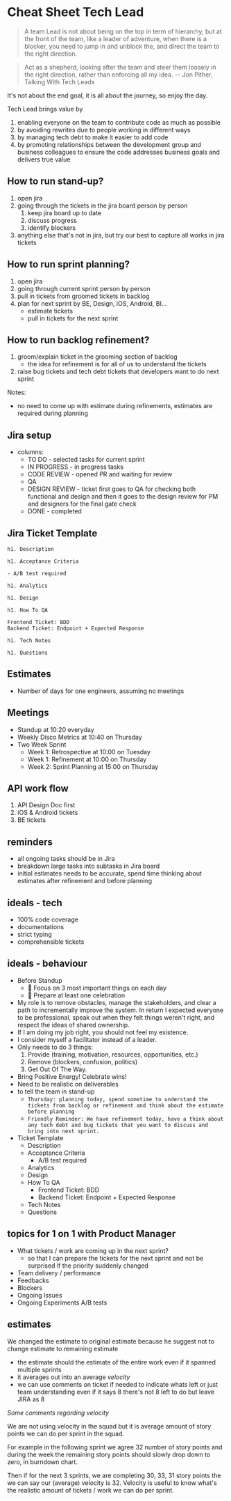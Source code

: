 # Cheat Sheet Tech Lead

> A team Lead is not about being on the top in term of hierarchy, but at the front of the team,  like a leader of adventure, when there is a blocker, you need to jump in and unblock the, and direct the team to the right direction.

> Act as a shepherd, looking after the team and steer them loosely in the right direction, rather than enforcing all my idea.
> -- Jon Pither, Talking With Tech Leads

It's not about the end goal, it is all about the journey, so enjoy the day.

Tech Lead brings value by

1. enabling everyone on the team to contribute code as much as possible
1. by avoiding rewrites due to people working in different ways
1. by managing tech debt to make it easier to add code
1. by promoting relationships between the development group and business colleagues to ensure the code addresses business goals and delivers true value

## How to run stand-up?

1. open jira
1. going through the tickets in the jira board person by person
   1. keep jira board up to date
   1. discuss progress
   1. identify blockers
1. anything else that's not in jira, but try our best to capture all works in jira tickets

## How to run sprint planning?

1. open jira
1. going through current sprint person by person
1. pull in tickets from groomed tickets in backlog
1. plan for next sprint by BE, Design, iOS, Android, BI...
   - estimate tickets
   - pull in tickets for the next sprint

## How to run backlog refinement?

1. groom/explain ticket in the grooming section of backlog
   - the idea for refinement is for all of us to understand the tickets
1. raise bug tickets and tech debt tickets that developers want to do next sprint

Notes:

- no need to come up with estimate during refinements, estimates are required during planning

## Jira setup

- columns:
  - TO DO - selected tasks for current sprint
  - IN PROGRESS - in progress tasks
  - CODE REVIEW - opened PR and waiting for review
  - QA
  - DESIGN REVIEW - ticket first goes to QA for checking both functional and design and then it goes to the design review for PM and designers for the final gate check
  - DONE - completed

## Jira Ticket Template

```
h1. Description

h1. Acceptance Criteria

- A/B test required

h1. Analytics

h1. Design

h1. How To QA

Frontend Ticket: BDD
Backend Ticket: Endpoint + Expected Response

h1. Tech Notes

h1. Questions
```

## Estimates

- Number of days for one engineers, assuming no meetings

## Meetings

- Standup at 10:20 everyday
- Weekly Disco Metrics at 10:40 on Thursday
- Two Week Sprint
  - Week 1: Retrospective at 10:00 on Tuesday
  - Week 1: Refinement at 10:00 on Thursday
  - Week 2: Sprint Planning at 15:00 on Thursday

## API work flow

1. API Design Doc first
1. iOS & Android tickets
1. BE tickets

## reminders

- all ongoing tasks should be in Jira
- breakdown large tasks into subtasks in Jira board
- initial estimates needs to be accurate, spend time thinking about estimates after refinement and before planning

## ideals - tech

- 100% code coverage
- documentations
- strict typing
- comprehensible tickets

## ideals - behaviour

- Before Standup
  - 🔎 Focus on 3 most important things on each day
  - 🎉 Prepare at least one celebration
- My role is to remove obstacles, manage the stakeholders, and clear a path to incrementally improve the system. In return I expected everyone to be professional, speak out when they felt things weren't right, and respect the ideas of shared ownership.
- If I am doing my job right, you should not feel my existence.
- I consider myself a facilitator instead of a leader.
- Only needs to do 3 things:
  1. Provide (training, motivation, resources, opportunities, etc.)
  1. Remove (blockers, confusion, politics)
  1. Get Out Of The Way.
- Bring Positive Energy! Celebrate wins!
- Need to be realistic on deliverables
- to tell the team in stand-up
  - `Thursday: planning today, spend sometime to understand the tickets from backlog or refinement and think about the estimate before planning`
  - `Friendly Reminder: We have refinement today, have a think about any tech debt and bug tickets that you want to discuss and bring into next sprint.`
- Ticket Template
  - Description
  - Acceptance Criteria
    - A/B test required
  - Analytics
  - Design
  - How To QA
    - Frontend Ticket: BDD
    - Backend Ticket: Endpoint + Expected Response
  - Tech Notes
  - Questions

## topics for 1 on 1 with Product Manager

- What tickets / work are coming up in the next sprint?
  - so that I can prepare the tickets for the next sprint and not be surprised if the priority suddenly changed
- Team delivery / performance
- Feedbacks
- Blockers
- Ongoing Issues
- Ongoing Experiments A/B tests

## estimates

We changed the estimate to original estimate because he suggest not to change estimate to remaining estimate

- the estimate should the estimate of the entire work even if it spanned multiple sprints
- it averages out into an average *velocity*
- we can use comments on ticket if needed to indicate whats left or just team understanding even if it says 8 there's not 8 left to do but leave JIRA as 8

*Some comments regarding velocity*

We are not using velocity in the squad but it is average amount of story points we can do per sprint in the squad.

For example in the following sprint we agree 32 number of story points and during the week the remaining story points should slowly drop down to zero, in burndown chart.

Then if for the next 3 sprints, we are completing 30, 33, 31 story points the we can say our (average) velocity is 32.
Velocity is useful to know what's the realistic amount of tickets / work we can do per sprint.
